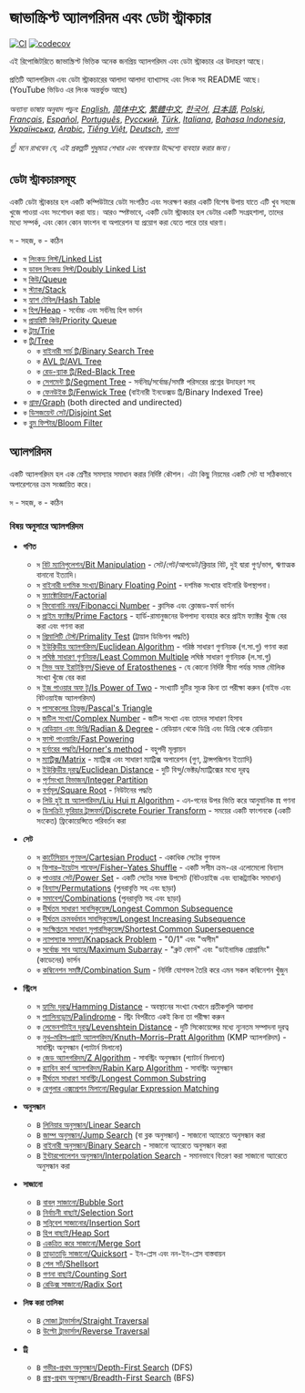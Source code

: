 # জাভাস্ক্রিপ্ট অ্যালগরিদম এবং ডেটা স্ট্রাকচার

[![CI](https://github.com/trekhleb/javascript-algorithms/workflows/CI/badge.svg)](https://github.com/trekhleb/javascript-algorithms/actions?query=workflow%3ACI+branch%3Amaster)
[![codecov](https://codecov.io/gh/trekhleb/javascript-algorithms/branch/master/graph/badge.svg)](https://codecov.io/gh/trekhleb/javascript-algorithms)

এই রিপোজিটরিতে জাভাস্ক্রিপ্ট ভিত্তিক অনেক জনপ্রিয় অ্যালগরিদম এবং ডেটা স্ট্রাকচার এর উদাহরণ আছে।

প্রতিটি অ্যালগরিদম এবং ডেটা স্ট্রাকচারের আলাদা আলাদা ব্যাখ্যাসহ এবং লিংক সহ README আছে। (YouTube ভিডিও এর লিংক অন্তর্ভুক্ত আছে)


_অন্যান্য ভাষায় অনুবাদ পড়ুন:_
[_English_](README.md),
[_简体中文_](README.zh-CN.md),
[_繁體中文_](README.zh-TW.md),
[_한국어_](README.ko-KR.md),
[_日本語_](README.ja-JP.md),
[_Polski_](README.pl-PL.md),
[_Français_](README.fr-FR.md),
[_Español_](README.es-ES.md),
[_Português_](README.pt-BR.md),
[_Русский_](README.ru-RU.md),
[_Türk_](README.tr-TR.md),
[_Italiana_](README.it-IT.md),
[_Bahasa Indonesia_](README.id-ID.md),
[_Українська_](README.uk-UA.md),
[_Arabic_](README.ar-AR.md),
[_Tiếng Việt_](README.vi-VN.md),
[_Deutsch_](README.de-DE.md),
[_বাংলা_](README.bn-BD.md)

*☝ মনে রাখবেন যে, এই প্রকল্পটি শুধুমাত্র শেখার এবং গবেষণার উদ্দেশ্যে ব্যবহার করার জন্য।*

## ডেটা স্ট্রাকচারসমূহ

একটি ডেটা স্ট্রাকচার হল একটি কম্পিউটারে ডেটা সংগঠিত এবং সংরক্ষণ করার একটি বিশেষ উপায় যাতে এটি খুব সহজে
খুজে পাওয়া এবং সংশোধন করা যায়। আরও স্পষ্টভাবে, একটি ডেটা স্ট্রাকচার হল ডেটার একটি সংগ্রহশালা, তাদের মধ্যে সম্পর্ক, এবং কোন কোন ফাংশন বা অপারেশন যা প্রয়োগ করা যেতে পারে তার ধারণা।

`স` - সহজ, `ক` - কঠিন

* `স` [লিংকড লিস্ট/Linked List](src/data-structures/linked-list)
* `স` [ডাবল লিংকড লিস্ট/Doubly Linked List](src/data-structures/doubly-linked-list)
* `স` [কিউ/Queue](src/data-structures/queue)
* `স` [স্ট্যাক/Stack](src/data-structures/stack)
* `স` [হ্যাশ টেবিল/Hash Table](src/data-structures/hash-table)
* `স` [হিপ/Heap](src/data-structures/heap) - সর্বোচ্চ এবং সর্বনিম্ন হিপ ভার্সন
* `স` [প্রায়রিটি কিউ/Priority Queue](src/data-structures/priority-queue)
* `ক` [ট্রায়/Trie](src/data-structures/trie)
* `ক` [ট্রি/Tree](src/data-structures/tree)
  * `ক` [বাইনারী সার্চ ট্রি/Binary Search Tree](src/data-structures/tree/binary-search-tree)
  * `ক` [AVL ট্রি/AVL Tree](src/data-structures/tree/avl-tree)
  * `ক` [রেড-ব্ল্যাক ট্রি/Red-Black Tree](src/data-structures/tree/red-black-tree)
  * `ক` [সেগমেন্ট ট্রি/Segment Tree](src/data-structures/tree/segment-tree) - সর্বনিম্ন/সর্বোচ্চ/সমষ্টি পরিসরের প্রশ্নের উদাহরণ সহ
  * `ক` [ফেনউইক ট্রি/Fenwick Tree](src/data-structures/tree/fenwick-tree) (বাইনারী ইনডেক্সড ট্রি/Binary Indexed Tree)
* `ক` [গ্রাফ/Graph](src/data-structures/graph) (both directed and undirected)
* `ক` [ডিসজয়েন্ট সেট/Disjoint Set](src/data-structures/disjoint-set)
* `ক` [ব্লুম ফিল্টার/Bloom Filter](src/data-structures/bloom-filter)

## অ্যালগরিদম

একটি অ্যালগরিদম হল এক শ্রেণীর সমস্যার সমাধান করার নির্দিষ্ট কৌশল। এটা কিছু নিয়মের একটি সেট যা সঠিকভাবে অপারেশনের ক্রম সংজ্ঞায়িত করে।

`স` - সহজ, `ক` - কঠিন

### বিষয় অনুসারে অ্যালগরিদম

* **গণিত**
  * `স` [বিট ম্যানিপুলেশন/Bit Manipulation](src/algorithms/math/bits) - সেট/গেট/আপডেট/ক্লিয়ার বিট, দুই দ্বারা গুণ/ভাগ, ঋণাত্মক বানানো ইত্যাদি।
  * `স` [বাইনারী দশমিক সংখ্যা/Binary Floating Point](src/algorithms/math/binary-floating-point) - দশমিক সংখ্যার বাইনারি উপস্থাপনা।
  * `স` [ফ্যাক্টোরিয়াল/Factorial](src/algorithms/math/factorial)
  * `স` [ফিবোনাচি নম্বর/Fibonacci Number](src/algorithms/math/fibonacci) - ক্লাসিক এবং ক্লোজড-ফর্ম ভার্সন
  * `স` [প্রাইম ফ্যাক্টর/Prime Factors](src/algorithms/math/prime-factors) - হার্ডি-রামানুজনের উপপাদ্য ব্যবহার করে প্রাইম ফ্যাক্টর খুঁজে বের করা এবং গণনা করা
  * `স` [প্রিমালিটি টেস্ট/Primality Test](src/algorithms/math/primality-test) (ট্রায়াল ডিভিশন পদ্ধতি)
  * `স` [ইউক্লিডীয় অ্যালগরিদম/Euclidean Algorithm](src/algorithms/math/euclidean-algorithm) - গরিষ্ঠ সাধারণ গুণনিয়ক (গ.সা.গু) গণনা করা
  * `স` [লঘিষ্ঠ সাধারণ গুণনিয়ক/Least Common Multiple](src/algorithms/math/least-common-multiple) লঘিষ্ঠ সাধারণ গুণনিয়ক (ল.সা.গু)
  * `স` [সিভ অফ ইরাটস্থিনস/Sieve of Eratosthenes](src/algorithms/math/seve-of-eratosthenes) - যে কোনো নির্দিষ্ট সীমা পর্যন্ত সমস্ত মৌলিক সংখ্যা খুঁজে বের করা
  * `স` [ইজ পাওয়ার অফ টু/Is Power of Two](src/algorithms/math/is-power-of-two) - সংখ্যাটি দুটির সূচক কিনা তা পরীক্ষা করুন (নাইভ এবং বিটওয়াইজ অ্যালগরিদম)
  * `স` [পাসকেলের ত্রিভুজ/Pascal's Triangle](src/algorithms/math/pascal-triangle)
  * `স` [জটিল সংখ্যা/Complex Number](src/algorithms/math/complex-number) - জটিল সংখ্যা এবং তাদের সাধারণ হিসাব
  * `স` [রেডিয়ান এবং ডিগ্রি/Radian & Degree](src/algorithms/math/radian) - রেডিয়ান থেকে ডিগ্রি এবং ডিগ্রি থেকে রেডিয়ান
  * `স` [ফাস্ট পাওয়ারিং/Fast Powering](src/algorithms/math/fast-powering)
  * `স` [হর্নারের পদ্ধতি/Horner's method](src/algorithms/math/horner-method) - বহুপদী মূল্যায়ন
  * `স` [ম্যাট্রিক্স/Matrix](src/algorithms/math/matrix) - ম্যাট্রিক্স এবং সাধারণ ম্যাট্রিক্স অপারেশন (গুণ, ট্রান্সপজিশন ইত্যাদি)
  * `স` [ইউক্লিডীয় দূরত্ব/Euclidean Distance](src/algorithms/math/euclidean-distance) - দুটি বিন্দু/ভেক্টর/ম্যাট্রিক্সের মধ্যে দূরত্ব
  * `ক` [পূর্ণসংখ্যা বিভাজন/Integer Partition](src/algorithms/math/integer-partition)
  * `ক` [বর্গমূল/Square Root](src/algorithms/math/square-root) - নিউটনের পদ্ধতি
  * `ক` [লিউ হুই π অ্যালগরিদম/Liu Hui π Algorithm](src/algorithms/math/liu-hui) - এন-গনের উপর ভিত্তি করে আনুমানিক π গণনা
  * `ক` [ডিসক্রিট ফুরিয়ার ট্রান্সফর্ম/Discrete Fourier Transform](src/algorithms/math/fourier-transform) - সময়ের একটি ফাংশনকে (একটি সংকেত) ফ্রিকোয়েন্সিতে পরিবর্তন করা

* **সেট**
  * `স` [কার্টেসিয়ান গুণফল/Cartesian Product](src/algorithms/sets/cartesian-product) - একাধিক সেটের গুণফল
  * `স` [ফিশার–ইয়েটস শাফেল/Fisher–Yates Shuffle](src/algorithms/sets/fisher-yates) - একটি সসীম ক্রম-এর এলোমেলো বিন্যাস
  * `ক` [পাওয়ার সেট/Power Set](src/algorithms/sets/power-set) - একটি সেটের সমস্ত উপসেট (বিটওয়াইজ এবং ব্যাকট্র্যাকিং সমাধান)
  * `ক` [বিন্যাস/Permutations](src/algorithms/sets/permutations) (পুনরাবৃত্তি সহ এবং ছাড়া)
  * `ক` [সমাবেশ/Combinations](src/algorithms/sets/combinations) (পুনরাবৃত্তি সহ এবং ছাড়া)
  * `ক` [দীর্ঘতম সাধারণ সাবসিকুয়েন্স/Longest Common Subsequence](src/algorithms/sets/longest-common-subsequence)
  * `ক` [দীর্ঘতম ক্রমবর্ধমান সাবসিকুয়েন্স/Longest Increasing Subsequence](src/algorithms/sets/longest-বর্ধিত-পরবর্তী)
  * `ক` [সংক্ষিপ্ততম সাধারণ সুপারসিকুয়েন্স/Shortest Common Supersequence](src/algorithms/sets/shortest-common-supersequence)
  * `ক` [ন্যাপস্যাক সমস্যা/Knapsack Problem](src/algorithms/sets/knapsack-problem) - "0/1" এবং "অসীম"
  * `ক` [সর্বোচ্চ সাব অ্যারে/Maximum Subarray](src/algorithms/sets/maximum-subarray) - "ব্রুট ফোর্স" এবং "ডাইনামিক প্রোগ্রামিং" (কাডেনের) ভার্সন
  * `ক` [কম্বিনেশন সমষ্টি/Combination Sum](src/algorithms/sets/combination-sum) - নির্দিষ্ট যোগফল তৈরি করে এমন সকল কম্বিনেশন খুঁজুন

* **স্ট্রিংস**
  * `স` [হ্যামিং দূরত্ব/Hamming Distance](src/algorithms/string/hamming-distance) - অবস্থানের সংখ্যা যেখানে প্রতীকগুলি আলাদা
  * `স` [প্যালিনড্রোম/Palindrome](src/algorithms/string/palindrome) - স্ট্রিং বিপরীতে একই কিনা তা পরীক্ষা করুন
  * `ক` [লেভেনশটাইন দূরত্ব/Levenshtein Distance](src/algorithms/string/levenshtein-distance) - দুটি সিকোয়েন্সের মধ্যে ন্যূনতম সম্পাদনা দূরত্ব
  * `ক` [নুথ–মরিস–প্র্যাট অ্যালগরিদম/Knuth–Morris–Pratt Algorithm](src/algorithms/string/knuth-morris-pratt) (KMP অ্যালগরিদম) - সাবস্ট্রিং অনুসন্ধান (প্যাটার্ন মিলানো)
  * `ক` [জেড অ্যালগরিদম/Z Algorithm](src/algorithms/string/z-algorithm) - সাবস্ট্রিং অনুসন্ধান (প্যাটার্ন মিলানো)
  * `ক` [র‌্যাবিন কার্প অ্যালগরিদম/Rabin Karp Algorithm](src/algorithms/string/rabin-karp) - সাবস্ট্রিং অনুসন্ধান
  * `ক` [দীর্ঘতম সাধারণ সাবস্ট্রিং/Longest Common Substring](src/algorithms/string/longest-common-substring)
  * `ক` [রেগুলার এক্সপ্রেশন মিলানো/Regular Expression Matching](src/algorithms/string/regular-expression-matching)

* **অনুসন্ধান**
  * `B` [লিনিয়ার অনুসন্ধান/Linear Search](src/algorithms/search/linear-search)
  * `B` [জাম্প অনুসন্ধান/Jump Search](src/algorithms/search/jump-search) (বা ব্লক অনুসন্ধান) - সাজানো অ্যারেতে অনুসন্ধান করা
  * `B` [বাইনারী অনুসন্ধান/Binary Search](src/algorithms/search/binary-search) - সাজানো অ্যারেতে অনুসন্ধান করা
  * `B` [ইন্টারপোলেশন অনুসন্ধান/Interpolation Search](src/algorithms/search/interpolation-search) - সমানভাবে বিতরণ করা সাজানো অ্যারেতে অনুসন্ধান করা

* **সাজানো**
   * `B` [বাবল্ সাজানো/Bubble Sort](src/algorithms/sorting/bubble-sort)
   * `B` [নির্বাচনী বাছাই/Selection Sort](src/algorithms/sorting/selection-sort)
   * `B` [সন্নিবেশ সাজানোর/Insertion Sort](src/algorithms/sorting/insertion-sort)
   * `B` [হিপ বাছাই/Heap Sort](src/algorithms/sorting/heap-sort)
   * `B` [একত্রিত করে সাজানো/Merge Sort](src/algorithms/sorting/merge-sort)
   * `B` [তাড়াতাড়ি সাজানো/Quicksort](src/algorithms/sorting/quick-sort) - ইন-প্লেস এবং নন-ইন-প্লেস বাস্তবায়ন
   * `B` [শেল সর্ট/Shellsort](src/algorithms/sorting/shell-sort)
   * `B` [গণনা বাছাই/Counting Sort](src/algorithms/sorting/counting-sort)
   * `B` [রেডিক্স সাজানো/Radix Sort](src/algorithms/sorting/radix-sort)

* **লিঙ্ক করা তালিকা**
  * `B` [সোজা ট্রাভার্সাল/Straight Traversal](src/algorithms/linked-list/traversal)
  * `B` [উল্টো ট্রাভার্সাল/Reverse Traversal](src/algorithms/linked-list/reverse-traversal)

* **ট্রি**
  * `B` [গভীর-প্রথম অনুসন্ধান/Depth-First Search](src/algorithms/tree/depth-first-search) (DFS)
  * `B` [প্রস্থ-প্রথম অনুসন্ধান/Breadth-First Search](src/algorithms/tree/breadth-first-search) (BFS)